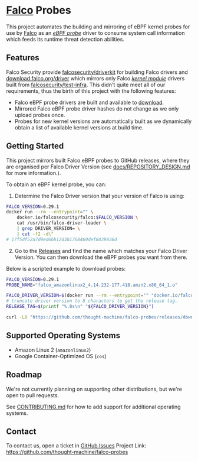 # [Falco](https://github.com/falcosecurity/falco) Probes

This project automates the building and mirroring of eBPF kernel probes for use by [Falco](https://github.com/falcosecurity/falco) as an [*eBPF probe*](https://falco.org/blog/choosing-a-driver/#ebpf-probe) driver to consume system call information which feeds its runtime threat detection abilities.

## Features
Falco Security provide [falcosecurity/driverkit](https://github.com/falcosecurity/driverkit) for building Falco drivers and [download.falco.org/driver](https://download.falco.org/driver) which mirrors only Falco [*kernel module*](https://falco.org/blog/choosing-a-driver/#kernel-module) drivers built from [falcosecurity/test-infra](https://github.com/falcosecurity/test-infra). This didn't quite meet all of our requirements, thus the birth of this project with the following features:

 * Falco eBPF probe drivers are built and available to [download](https://github.com/thought-machine/falco-probes/releases).
 * Mirrored Falco eBPF probe driver hashes do not change as we only upload probes once.
 * Probes for new kernel versions are automatically built as we dynamically obtain a list of available kernel versions at build time.

## Getting Started

This project mirrors built Falco eBPF probes to GitHub releases, where they are organised per Falco Driver Version (see [docs/REPOSITORY_DESIGN.md](./docs/REPOSITORY_DESIGN.md) for more information.). 

To obtain an eBPF kernel probe, you can:

1. Determine the Falco Driver version that your version of Falco is using:
```bash
FALCO_VERSION=0.29.1
docker run --rm --entrypoint="" \
    docker.io/falcosecurity/falco:$FALCO_VERSION \
    cat /usr/bin/falco-driver-loader \
    | grep DRIVER_VERSION= \
    | cut -f2 -d\"
# 17f5df52a7d9ed6bb12d3b1768460def8439936d
```
2. Go to the [Releases](https://github.com/thought-machine/falco-probes/releases) and find the name which matches your Falco Driver Version. You can then download the eBPF probes you want from there.

Below is a scripted example to download probes:
```bash
FALCO_VERSION=0.29.1
PROBE_NAME="falco_amazonlinux2_4.14.232-177.418.amzn2.x86_64_1.o"

FALCO_DRIVER_VERSION=$(docker run --rm --entrypoint="" "docker.io/falcosecurity/falco:${FALCO_VERSION}" cat /usr/bin/falco-driver-loader | grep DRIVER_VERSION= | cut -f2 -d\")
# truncate driver version to 8 characters to get the release tag.
RELEASE_TAG=$(printf "%.8s\n" "${FALCO_DRIVER_VERSION}")

curl -LO "https://github.com/thought-machine/falco-probes/releases/download/${RELEASE_TAG}/${PROBE_NAME}"
``` 


## Supported Operating Systems

* Amazon Linux 2 (`amazonlinux2`)
* Google Container-Optimized OS (`cos`)

## Roadmap

We're not currently planning on supporting other distributions, but we're open to pull requests.

See [CONTRIBUTING.md](./CONTRIBUTING.md) for how to add support for additional operating systems.

## Contact

To contact us, open a ticket in [GitHub Issues](https://github.com/thought-machine/falco-probes/issues)
Project Link: https://github.com/thought-machine/falco-probes
